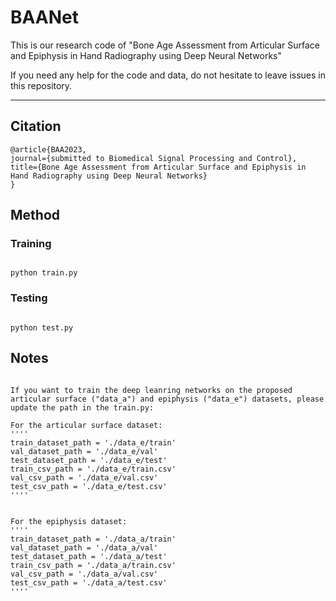 # BAANet
  This is our research code of "Bone Age Assessment from Articular Surface and Epiphysis in Hand Radiography using Deep Neural Networks"
  
  If you need any help for the code and data, do not hesitate to leave issues in this repository.
****
## Citation
 
```
@article{BAA2023,
journal={submitted to Biomedical Signal Processing and Control},
title={Bone Age Assessment from Articular Surface and Epiphysis in Hand Radiography using Deep Neural Networks}
}

```
## Method
### Training
```

python train.py

```

### Testing

```

python test.py

```

## Notes

```

If you want to train the deep leanring networks on the proposed articular surface ("data_a") and epiphysis ("data_e") datasets, please update the path in the train.py:

For the articular surface dataset:
''''
train_dataset_path = './data_e/train'
val_dataset_path = './data_e/val'
test_dataset_path = './data_e/test'
train_csv_path = './data_e/train.csv'
val_csv_path = './data_e/val.csv'
test_csv_path = './data_e/test.csv'
''''


For the epiphysis dataset:
''''
train_dataset_path = './data_a/train'
val_dataset_path = './data_a/val'
test_dataset_path = './data_a/test'
train_csv_path = './data_a/train.csv'
val_csv_path = './data_a/val.csv'
test_csv_path = './data_a/test.csv'
''''

```
